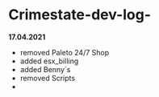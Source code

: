 # Crimestate-dev-log-

**17.04.2021**

+ removed Paleto 24/7 Shop
+ added esx_billing
+ added Benny´s
+ removed Scripts 
+
